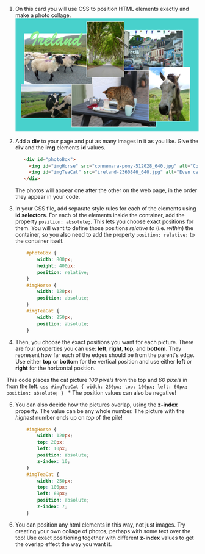 1. On this card you will use CSS to position HTML elements exactly and make a photo collage. ![](assets/photoCollageWithText.png)

2. Add a **div** to your page and put as many images in it as you like. Give the **div** and the **img** elements **id** values.
   ```html
      <div id="photoBox">
        <img id="imgHorse" src="connemara-pony-512028_640.jpg" alt="Connemara pony" />
        <img id="imgTeaCat" src="ireland-2360846_640.jpg" alt="Even cats drink tea in Ireland!" />
      </div>
   ```
   The photos will appear one after the other on the web page, in the order they appear in your code.
   
3. In your CSS file, add separate style rules for each of the elements using **id selectors**. For each of the elements inside the container, add the property `position: absolute;`. This lets you choose exact positions for them. You will want to define those positions _relative to_ (i.e. _within_) the container, so you also need to add the property `position: relative;` to the container itself.
    ```css
        #photoBox {
            width: 800px;
            height: 400px;
            position: relative;
        }
        #imgHorse {
            width: 120px;
            position: absolute;
        }
        #imgTeaCat {
            width: 250px;
            position: absolute;
        }
    ```

4. Then, you choose the exact positions you want for each picture. There are four properties you can use: **left**, **right**, **top**, and **bottom**. They represent how far each of the edges should be from the parent's edge. Use either **top** or **bottom** for the vertical position and use either **left** or **right** for the horizontal position.

 This code places the cat picture _100 pixels_ from the top and _60 pixels_ in from the left.
    ```css
        #imgTeaCat {
            width: 250px;
            top: 100px;
            left: 60px;
            position: absolute;
        }
    ```
    * The position values can also be negative!

5. You can also decide how the pictures overlap, using the **z-index** property. The value can be any whole number. The picture with the _highest_ number ends up on _top_ of the pile!
    ```css
        #imgHorse {
            width: 120px;
            top: 20px;
            left: 10px;
            position: absolute;
            z-index: 10;
        }
        #imgTeaCat {
            width: 250px;
            top: 100px;
            left: 60px;
            position: absolute;
            z-index: 7;
        }
    ```

6. You can position any html elements in this way, not just images. Try creating your own collage of photos, perhaps with some text over the top! Use exact positioning together with different **z-index** values to get the overlap effect the way you want it.
